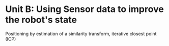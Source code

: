 # Unit B: Using Sensor data to improve the robot's state 
Positioning by estimation of a similarity transform, iterative closest point (ICP) 